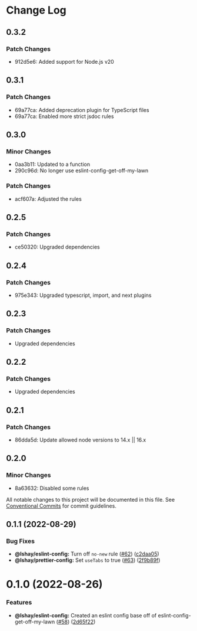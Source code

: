 # Change Log

## 0.3.2

### Patch Changes

- 912d5e6: Added support for Node.js v20

## 0.3.1

### Patch Changes

- 69a77ca: Added deprecation plugin for TypeScript files
- 69a77ca: Enabled more strict jsdoc rules

## 0.3.0

### Minor Changes

- 0aa3b11: Updated to a function
- 290c96d: No longer use eslint-config-get-off-my-lawn

### Patch Changes

- acf607a: Adjusted the rules

## 0.2.5

### Patch Changes

- ce50320: Upgraded dependencies

## 0.2.4

### Patch Changes

- 975e343: Upgraded typescript, import, and next plugins

## 0.2.3

### Patch Changes

- Upgraded dependencies

## 0.2.2

### Patch Changes

- Upgraded dependencies

## 0.2.1

### Patch Changes

- 86dda5d: Update allowed node versions to 14.x || 16.x

## 0.2.0

### Minor Changes

- 8a63632: Disabled some rules

All notable changes to this project will be documented in this file.
See [Conventional Commits](https://conventionalcommits.org) for commit guidelines.

## 0.1.1 (2022-08-29)

### Bug Fixes

- **@lshay/eslint-config:** Turn off `no-new` rule ([#62](https://github.com/LukeShay/npm/issues/62)) ([c2daa05](https://github.com/LukeShay/npm/commit/c2daa05aed50047e009d5b954ce2e3e337f67150))
- **@lshay/prettier-config:** Set `useTabs` to true ([#63](https://github.com/LukeShay/npm/issues/63)) ([2f9b89f](https://github.com/LukeShay/npm/commit/2f9b89fbff8c5b535d77358744843b804fd938eb))

# 0.1.0 (2022-08-26)

### Features

- **@lshay/eslint-config:** Created an eslint config base off of eslint-config-get-off-my-lawn ([#58](https://github.com/LukeShay/npm/issues/58)) ([2d65f22](https://github.com/LukeShay/npm/commit/2d65f22066a7a3bed2cef463a956de5e840e0273))
